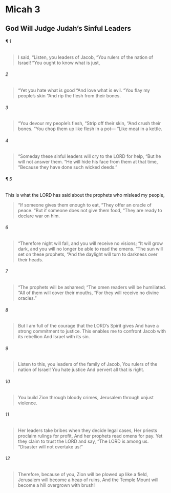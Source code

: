# Micah 3
## God Will Judge Judah’s Sinful Leaders
###### ¶ 1
> I said,
> “Listen, you leaders of Jacob,
> “You rulers of the nation of Israel!
> “You ought to know what is just,
###### 2
> “Yet you hate what is good
> “And love what is evil.
> “You flay my people’s skin
> “And rip the flesh from their bones.
###### 3
> “You devour my people’s flesh,
> “Strip off their skin,
> “And crush their bones.
> “You chop them up like flesh in a pot—
> “Like meat in a kettle.
###### 4
> “Someday these sinful leaders will cry to the LORD for help,
> “But he will not answer them.
> “He will hide his face from them at that time,
> “Because they have done such wicked deeds.”
###### ¶ 5
This is what the LORD has said about the prophets who mislead my people,
> “If someone gives them enough to eat,
> “They offer an oracle of peace.
> “But if someone does not give them food,
> “They are ready to declare war on him.
###### 6
> “Therefore night will fall, and you will receive no visions;
> “It will grow dark, and you will no longer be able to read the omens.
> “The sun will set on these prophets,
> “And the daylight will turn to darkness over their heads.
###### 7
> “The prophets will be ashamed;
> “The omen readers will be humiliated.
> “All of them will cover their mouths,
> “For they will receive no divine oracles.”
###### 8
> But I am full of the courage that the LORD’s Spirit gives
> And have a strong commitment to justice.
> This enables me to confront Jacob with its rebellion
> And Israel with its sin.
###### 9
> Listen to this, you leaders of the family of Jacob,
> You rulers of the nation of Israel!
> You hate justice
> And pervert all that is right.
###### 10
> You build Zion through bloody crimes,
> Jerusalem through unjust violence.
###### 11
> Her leaders take bribes when they decide legal cases,
> Her priests proclaim rulings for profit,
> And her prophets read omens for pay.
> Yet they claim to trust the LORD and say,
> “The LORD is among us.
> “Disaster will not overtake us!”
###### 12
> Therefore, because of you, Zion will be plowed up like a field,
> Jerusalem will become a heap of ruins,
> And the Temple Mount will become a hill overgrown with brush!
